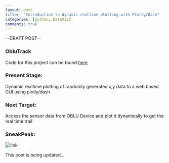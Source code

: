 ```yaml
---
layout: post
title:  "Introduction to dynamic realtime plotting with Plotly/Dash"
categories: [python, DataViz]
comments: true
---
```

--DRAFT POST--

### ObluTrack

Code for this project can be found [here](https://github.com/rahulrajpl/oblutrack)

### Present Stage:
Dynamic realtime plotting of randomly generated x,y data to a web based GUI using plotly/dash 

### Next Target:
Access the sensor data from OBLU Device and plot it dynamically to get the real time trail

### SneakPeak:

![link](https://media.giphy.com/media/fYBi803HsDsibgRJpc/giphy.gif)

This post is being updated...
